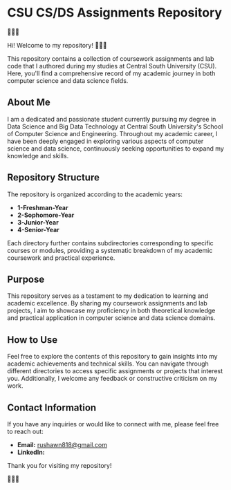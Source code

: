 # CSU CS/DS Assignments Repository

🎉🎉🎉

Hi! Welcome to my repository! 👋👋👋

This repository contains a collection of coursework assignments and lab code that I authored during my studies at Central South University (CSU). Here, you'll find a comprehensive record of my academic journey in both computer science and data science fields.

## About Me

I am a dedicated and passionate student currently pursuing my degree in Data Science and Big Data Technology at Central South University's School of Computer Science and Engineering. Throughout my academic career, I have been deeply engaged in exploring various aspects of computer science and data science, continuously seeking opportunities to expand my knowledge and skills.

## Repository Structure

The repository is organized according to the academic years:

- **1-Freshman-Year**
- **2-Sophomore-Year**
- **3-Junior-Year**
- **4-Senior-Year**

Each directory further contains subdirectories corresponding to specific courses or modules, providing a systematic breakdown of my academic coursework and practical experience.

## Purpose

This repository serves as a testament to my dedication to learning and academic excellence. By sharing my coursework assignments and lab projects, I aim to showcase my proficiency in both theoretical knowledge and practical application in computer science and data science domains.

## How to Use

Feel free to explore the contents of this repository to gain insights into my academic achievements and technical skills. You can navigate through different directories to access specific assignments or projects that interest you. Additionally, I welcome any feedback or constructive criticism on my work.

## Contact Information

If you have any inquiries or would like to connect with me, please feel free to reach out:

- **Email:** rushawn818@gmail.com
- **LinkedIn:** 

Thank you for visiting my repository!

🎉🎉🎉
